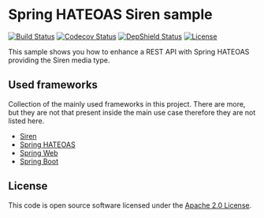 # Spring HATEOAS Siren sample
[![Build Status](https://travis-ci.org/ingogriebsch/sample-spring-hateoas-siren.svg?token=Ut17SCedR6i55pJZj7Qa&branch=master)](https://travis-ci.org/ingogriebsch/sample-spring-hateoas-siren)
[![Codecov Status](https://codecov.io/gh/ingogriebsch/sample-spring-hateoas-siren/branch/master/graph/badge.svg?token=L4Zb0XKArW)](https://codecov.io/gh/ingogriebsch/sample-spring-hateoas-siren)
[![DepShield Status](https://depshield.sonatype.org/badges/ingogriebsch/sample-spring-hateoas-siren/depshield.svg)](https://depshield.github.io)
[![License](http://img.shields.io/:license-apache-blue.svg)](http://www.apache.org/licenses/LICENSE-2.0.html)

This sample shows you how to enhance a REST API with Spring HATEOAS providing the Siren media type.

## Used frameworks
Collection of the mainly used frameworks in this project. There are more, but they are not that present inside the main use case therefore they are not listed here.

*   [Siren](https://github.com/kevinswiber/siren)
*   [Spring HATEOAS](https://docs.spring.io/spring-hateoas/docs/1.0.0.BUILD-SNAPSHOT/reference/html/)
*   [Spring Web](https://docs.spring.io/spring/docs/5.2.0.BUILD-SNAPSHOT/spring-framework-reference/web.html#spring-web)
*   [Spring Boot](https://docs.spring.io/spring-boot/docs/2.2.0.BUILD-SNAPSHOT/reference/htmlsingle)

## License
This code is open source software licensed under the [Apache 2.0 License](https://www.apache.org/licenses/LICENSE-2.0.html).
